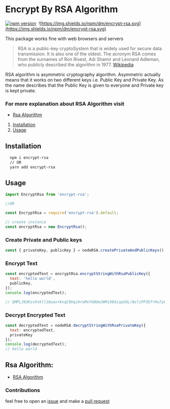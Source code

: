 
# Encrypt By RSA Algorithm

[![npm version](https://badge.fury.io/js/encrypt-rsa.svg)](https://badge.fury.io/js/encrypt-rsa)&nbsp;
![https://img.shields.io/npm/dm/encrypt-rsa.svg](https://img.shields.io/npm/dm/encrypt-rsa.svg)

This package works fine with web browsers and servers

> RSA is a public-key cryptoSystem that is widely used for secure data transmission. It is also one of the oldest. The acronym RSA comes from the surnames of Ron Rivest, Adi Shamir and Leonard Adleman, who publicly described the algorithm in 1977. [Wikipedia](https://en.wikipedia.org/wiki/RSA_(cryptosystem))

RSA algorithm is asymmetric cryptography algorithm. Asymmetric actually means that it works on two different keys i.e. Public Key and Private Key. As the name describes that the Public Key is given to everyone and Private key is kept private.

### For more explanation about RSA Algorithm visit 
- [Rsa Algorithm](https://milad-ezzat.vercel.app/blog/encrypt-by-rsa-algorithm)

1. [Installation](#installation)
2. [Usage](#usage)

## Installation

```bash
  npm i encrypt-rsa
  // OR
  yarn add encrypt-rsa
```

## Usage

```js
import EncryptRsa from 'encrypt-rsa';

//OR

const EncryptRsa = require('encrypt-rsa').default;

// create instance
const encryptRsa = new EncryptRsa();
```

### Create Private and Public keys

```js
const { privateKey, publicKey } = nodeRSA.createPrivateAndPublicKeys();
```

### Encrypt Text

```js
const encryptedText = encryptRsa.encryptStringWithRsaPublicKey({ 
  text: 'hello world',   
  publicKey,
});
console.log(encryptedText);

// QMPLJN3KzvXxkll18wax+KxqC0UqiHrwMxYGNUmJWMi98diapGOL/WzliPP3bTrHu7yWU1DnaB3f71w6JBYP+wG98fWLaz8+rwemerVja8B0FJVUphjBUmoDhX52JSoLFI0YVHtihXtoRk1pVaRFWm8FmZPZAcCKL7a0YDI1wABGvcSbLhaacmgX6zR6fzyltWVCrXn0NcVGox7WK7x4sCtywNhZx2XuUVSztr7QYcV2OQe8aDTUd7NXtaBVkj9RUYUR2QvhIpETksx14WD4ytohM68RUIJLRmU3y761mxcF+7Pjw/Utcirqu2Ohg0K18xGqlaE6fdifh0vIlfH+kA==
```

### Decrypt Encrypted Text

```js
const decryptedText = nodeRSA.decryptStringWithRsaPrivateKey({ 
  text: encryptedText, 
  privateKey
});
console.log(decryptedText);
// hello world
```

## Rsa Algorithm:
- [RSA Algorithm](https://simple.wikipedia.org/wiki/RSA_algorithm)


### Contributions
feel free to open an [issue](https://github.com/miladezzat/encrypt-rsa/issues) and make a [pull request](https://github.com/miladezzat/encrypt-rsa/pulls)
